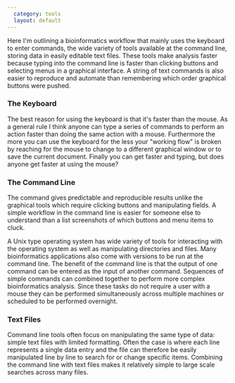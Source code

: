 ```yaml
---
  category: tools
  layout: default
---
```


Here I'm outlining a bioinformatics workflow that mainly uses the keyboard to enter commands, the wide variety of tools available at the command line, storing data in easily editable text files. These tools make analysis faster because typing into the command line is faster than clicking buttons and selecting menus in a graphical interface. A string of text commands is also easier to reproduce and automate than remembering which order graphical buttons were pushed.

### The Keyboard

The best reason for using the keyboard is that it's faster than the mouse. As a general rule I think anyone can type a series of commands to perform an action faster than doing the same action with a mouse. Furthermore the more you can use the keyboard for the less your "working flow" is broken by reaching for the mouse to change to a different graphical window or to save the current document. Finally you can get faster and typing, but does anyone get faster at using the mouse?

### The Command Line

The command gives predictable and reproducible results unlike the graphical tools which require clicking buttons and manipulating fields. A simple workflow in the command line is easier for someone else to understand than a list screenshots of which buttons and menu items to cluck. 

A Unix type operating system has wide variety of tools for interacting with the operating system as well as manipulating directories and files. Many bioinformatics applications also come with versions to be run at the command line. The benefit of the command line is that the output of one command can be entered as the input of another command. Sequences of simple commands can combined together to perform more complex bioinformatics analysis. Since these tasks do not require a user with a mouse they can be performed simultaneously across multiple machines or scheduled to be performed overnight.

### Text Files

Command line tools often focus on manipulating the same type of data: simple text files with limited formatting. Often the case is where each line represents a single data entry and the file can therefore be easily manipulated line by line to search for or change specific items. Combining the command line with text files makes it relatively simple to large scale searches across many files.
